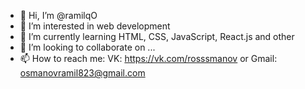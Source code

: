 - 👋 Hi, I’m @ramilqO
- 👀 I’m interested in web development
- 🌱 I’m currently learning HTML, CSS, JavaScript, React.js and other
- 💞️ I’m looking to collaborate on ...
- 📫 How to reach me: VK: https://vk.com/rosssmanov or Gmail: osmanovramil823@gmail.com

<!---
ramilqO/ramilqO is a ✨ special ✨ repository because its `README.md` (this file) appears on your GitHub profile.
You can click the Preview link to take a look at your changes.
--->
